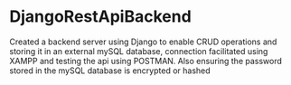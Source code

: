 # DjangoRestApiBackend
Created a backend server using Django to enable CRUD operations and storing it in an external mySQL database, connection facilitated using XAMPP and testing the api using POSTMAN. Also ensuring the password stored in the mySQL database is encrypted or hashed 
